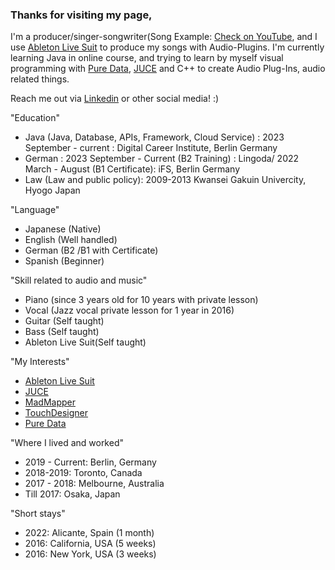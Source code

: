### Thanks for visiting my page,

<!--
**chizuru-nina-yamauchi/chizuru-nina-yamauchi** is a ✨ _special_ ✨ repository because its `README.md` (this file) appears on your GitHub profile.

Here are some ideas to get you started:

- 🔭 I’m currently working on ...
- 🌱 I’m currently learning ...
- 👯 I’m looking to collaborate on ...
- 🤔 I’m looking for help with ...
- 💬 Ask me about ...
- 📫 How to reach me: ...
- 😄 Pronouns: ...
- ⚡ Fun fact: ...
-->

I'm a producer/singer-songwriter(Song Example: [Check on YouTube](https://youtu.be/HMfoVSGNIHU?feature=shared), and I use [Ableton Live Suit](https://www.ableton.com/en/live/) to produce my songs with Audio-Plugins.
I'm currently learning Java in online course, and trying to learn by myself visual programming with [Pure Data](https://puredata.info/), [JUCE](https://juce.com/) and C++ to create Audio Plug-Ins, audio related things.

Reach me out via [Linkedin](https://www.linkedin.com/in/chizuru-nina-yamauchi-3772b4116/) or other social media! :)

"Education"
- Java (Java, Database, APIs, Framework, Cloud Service) : 2023 September - current : Digital Career Institute, Berlin Germany
- German : 2023 September - Current (B2 Training) : Lingoda/ 2022 March - August (B1 Certificate): iFS, Berlin Germany
- Law (Law and public policy): 2009-2013 Kwansei Gakuin Univercity, Hyogo  Japan

"Language"
- Japanese (Native)
- English (Well handled)
- German (B2 /B1 with Certificate)
- Spanish (Beginner)

"Skill related to audio and music"
- Piano (since 3 years old for 10 years with private lesson)
- Vocal (Jazz vocal private lesson for 1 year in 2016)
- Guitar (Self taught)
- Bass (Self taught)
- Ableton Live Suit(Self taught)

"My Interests"

- [Ableton Live Suit](https://www.ableton.com/en/live/)
- [JUCE](https://juce.com/) 
- [MadMapper](https://madmapper.com/) 
- [TouchDesigner](https://derivative.ca/) 
- [Pure Data](https://puredata.info/) 

"Where I lived and worked"
- 2019 - Current: Berlin, Germany
- 2018-2019: Toronto, Canada
- 2017 - 2018: Melbourne, Australia
- Till 2017: Osaka, Japan

"Short stays"
- 2022: Alicante, Spain (1 month)
- 2016: California, USA (5 weeks)
- 2016: New York, USA (3 weeks)

